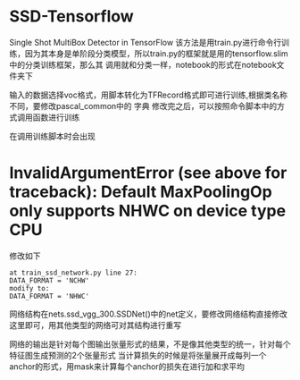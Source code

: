 # SSD-Tensorflow
Single Shot MultiBox Detector in TensorFlow
该方法是用train.py进行命令行训练，因为其本身是单阶段分类模型，所以train.py的框架就是用的tensorflow.slim中的分类训练框架，那么其
调用就和分类一样，notebook的形式在notebook文件夹下


输入的数据选择voc格式，用脚本转化为TFRecord格式即可进行训练,根据类名称不同，要修改pascal_common中的
字典
修改完之后，可以按照命令脚本中的方式调用函数进行训练






在调用训练脚本时会出现
# InvalidArgumentError (see above for traceback): Default MaxPoolingOp only supports NHWC on device type CPU
修改如下

    at train_ssd_network.py line 27:
    DATA_FORMAT = 'NCHW'
    modify to:
    DATA_FORMAT = 'NHWC'



网络结构在nets.ssd_vgg_300.SSDNet()中的net定义，要修改网络结构直接修改这里即可，用其他类型的网络可对其结构进行重写

网络的输出是针对每个图输出张量形式的结果，不是像其他类型的统一，针对每个特征图生成预测的2个张量形式
当计算损失的时候是将张量展开成每列一个anchor的形式，用mask来计算每个anchor的损失在进行加和求平均
